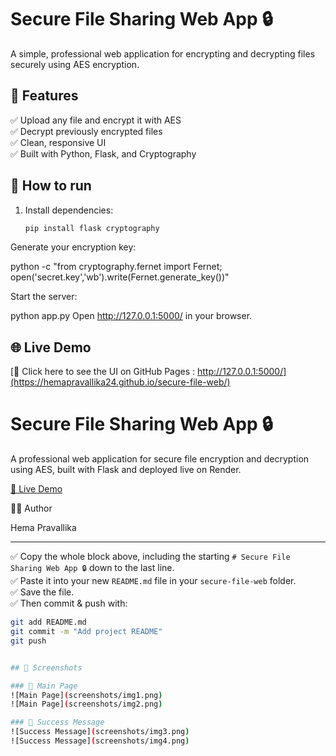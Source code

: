 # Secure File Sharing Web App 🔒

A simple, professional web application for encrypting and decrypting files securely using AES encryption.

## 🌟 Features

✅ Upload any file and encrypt it with AES  
✅ Decrypt previously encrypted files  
✅ Clean, responsive UI  
✅ Built with Python, Flask, and Cryptography

## 🚀 How to run

1. Install dependencies:
   ```bash
   pip install flask cryptography

Generate your encryption key:

python -c "from cryptography.fernet import Fernet; open('secret.key','wb').write(Fernet.generate_key())"

Start the server:

python app.py
Open http://127.0.0.1:5000/ in your browser.
## 🌐 Live Demo

[🔗 Click here to see the UI on GitHub Pages : http://127.0.0.1:5000/](https://hemapravallika24.github.io/secure-file-web/)

# Secure File Sharing Web App 🔒

A professional web application for secure file encryption and decryption using AES, built with Flask and deployed live on Render.

[🔗 Live Demo](https://secure-file-web-2.onrender.com)


👩‍💻 Author

Hema Pravallika


---

✅ Copy the whole block above, including the starting `# Secure File Sharing Web App 🔒` down to the last line.  
✅ Paste it into your new `README.md` file in your `secure-file-web` folder.  
✅ Save the file.  
✅ Then commit & push with:
```bash
git add README.md
git commit -m "Add project README"
git push


## 📸 Screenshots

### 🔹 Main Page
![Main Page](screenshots/img1.png)
![Main Page](screenshots/img2.png)

### 🔹 Success Message
![Success Message](screenshots/img3.png)
![Success Message](screenshots/img4.png)